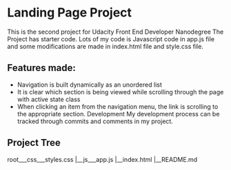 # Landing Page Project
This is the second project for Udacity Front End Developer Nanodegree
The Project has starter code. Lots of my code is Javascript code in app.js file and some modifications are made in index.html file and style.css file.


## Features made:
- Navigation is built dynamically as an unordered list
- It is clear which section is being viewed while scrolling through the page with active state class
- When clicking an item from the navigation menu, the link is scrolling to the appropriate section.
Development
My development process can be tracked through commits and comments in my project.


## Project Tree
root___css___styles.css |__js___app.js |__index.html |__README.md

